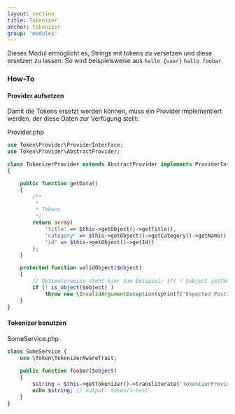 ```yaml
---
layout: section
title: Tokenizer
anchor: tokenizer
group: 'modules'
---
```


Dieses Modul ermöglicht es, Strings mit tokens zu versetzen und diese ersetzen zu lassen. So wird beispielsweise aus `hallo {user}` `hallo foobar`.

### How-To

#### Provider aufsetzen

Damit die Tokens ersetzt werden können, muss ein Provider implementiert werden, der diese Daten zur Verfügung stellt:

Provider.php

```php
use Token\Provider\ProviderInterface;
use Token\Provider\AbstractProvider;

class TokenizerProvider extends AbstractProvider implements ProviderInterface
{

    public function getData()
    {
    	/**
    	 *
    	 * Tokens
    	 */
        return array(
            'title' => $this->getObject()->getTitle(),
            'category' => $this->getObject()->getCategory()->getName(),
            'id' => $this->getObject()->getId()
        );
    }

    protected function validObject($object)
    {
    	// Optimalerweise steht hier zum Beispiel: if( ! $object instanceOf FooInterface )    
        if (! is_object($object) )
            throw new \InvalidArgumentException(sprintf('Expected PostInterface but got `%s`', get_class($object)));
    }
}
```


#### Tokenizer benutzen


SomeService.php

```php
class SomeService {
	use \Token\TokenizerAwareTrait;
	
	public function foobar($object)
	{
        $string = $this->getTokenizer()->transliterate('TokenizerProvider', $object, 'token/{id}-{title}');
        echo $string; // output: token/1-test
    }
}
```